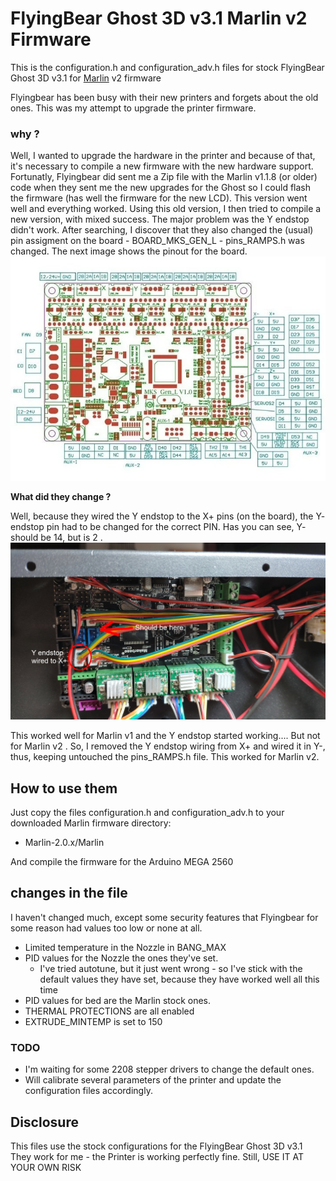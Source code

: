 # FlyingBear Ghost 3D v3.1 Marlin v2 Firmware

This is the configuration.h and configuration\_adv.h files for stock FlyingBear Ghost 3D v3.1 for [Marlin](http://marlinfw.org) v2 firmware

Flyingbear has been busy with their new printers and forgets about the old ones. This was my attempt to upgrade the printer firmware. 

### why ?
Well, I wanted to upgrade the hardware in the printer and because of that, it's necessary to compile a new firmware with the new hardware support. 
Fortunatly, Flyingbear did sent me a Zip file with the Marlin v1.1.8 (or older) code when they sent me the new upgrades for the Ghost so I could flash the firmware (has well the firmware for the new LCD). 
This version went well and everything worked. 
Using this old version, I then tried to compile a new version, with mixed success. The major problem was the Y endstop didn't work. 
After searching, I discover that they also changed the (usual) pin assigment on the board - BOARD_MKS_GEN_L - pins_RAMPS.h was changed.
The next image shows the pinout for the board. 
![MKS GEN L Board PINOUT](https://github.com/feiticeir0/Flyingbear_Ghost_v3.1_Marlin_2_Firmware/blob/master/images/mks-gen-l-pinout.jpg)

**What did they change ?**

Well, because they wired the Y endstop to the X+ pins (on the board), the Y- endstop pin had to be changed for the correct PIN. 
Has you can see, Y- should be 14, but is 2 . 
![Flyingbear Y endstop wired in X+](https://github.com/feiticeir0/Flyingbear_Ghost_v3.1_Marlin_2_Firmware/blob/master/images/Flyingbear_board.jpg)

This worked well for Marlin v1 and the Y endstop started working.... But not for Marlin v2 .
So, I removed the Y endstop wiring from X+ and wired it in Y-, thus, keeping untouched the pins_RAMPS.h file. 
This worked for Marlin v2. 
## How to use them

Just copy the files configuration.h and configuration\_adv.h to your downloaded Marlin firmware directory:
 - Marlin-2.0.x/Marlin

And compile the firmware for the Arduino MEGA 2560

## changes in the file
I haven't changed much, except some security features that Flyingbear for some reason had values too low or none at all.
- Limited temperature in the Nozzle in BANG_MAX
- PID values for the Nozzle the ones they've set. 
    - I've tried autotune, but it just went wrong - so I've stick with the default values they have set, because they have worked well all this time
- PID values for bed are the Marlin stock ones. 
- THERMAL PROTECTIONS are all enabled
- EXTRUDE_MINTEMP is set to 150

### TODO
- I'm waiting for some 2208 stepper drivers to change the default ones.
- Will calibrate several parameters of the printer and update the configuration files accordingly. 

## Disclosure

This files use the stock configurations for the FlyingBear Ghost 3D v3.1
They work for me - the Printer is working perfectly fine. 
Still, USE IT AT YOUR OWN RISK
 
